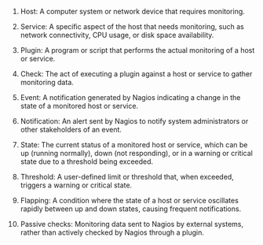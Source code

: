 1. Host: A computer system or network device that requires monitoring.

2. Service: A specific aspect of the host that needs monitoring, such as network connectivity, CPU usage, or disk space availability.

3. Plugin: A program or script that performs the actual monitoring of a host or service.

4. Check: The act of executing a plugin against a host or service to gather monitoring data.

5. Event: A notification generated by Nagios indicating a change in the state of a monitored host or service.

6. Notification: An alert sent by Nagios to notify system administrators or other stakeholders of an event.

7. State: The current status of a monitored host or service, which can be up (running normally), down (not responding), or in a warning or critical state due to a threshold being exceeded.

8. Threshold: A user-defined limit or threshold that, when exceeded, triggers a warning or critical state.

9. Flapping: A condition where the state of a host or service oscillates rapidly between up and down states, causing frequent notifications.

10. Passive checks: Monitoring data sent to Nagios by external systems, rather than actively checked by Nagios through a plugin.
